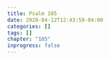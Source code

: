 ```yaml
---
title: Psalm 105
date: 2020-04-12T12:43:59-04:00
categories: []
tags: []
chapter: "105"
inprogress: false
---
```


